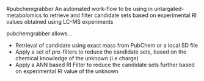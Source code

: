 #pubchemgrabber
An automated work-flow to be using in untargated-metabolomics to retrieve and filter candidate sets based on experimental RI values obtained using LC-MS experiments

pubchemgrabber allows...
* Retrieval of candidate using exact mass from PubChem or a local SD file
* Apply a set of pre-filters to reduce the candidate sets, based on the chemical knowledge of the unknown (i.e charge)
* Apply a ANN based RI Filter to reduce the candidate sets further based on experimental RI value of the unknown
